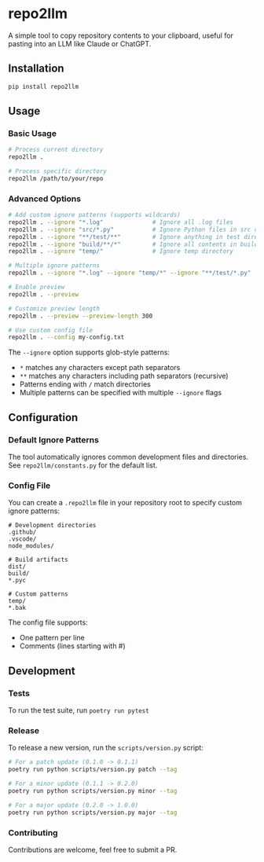 # repo2llm

A simple tool to copy repository contents to your clipboard, useful for pasting into an LLM like Claude or ChatGPT.

## Installation

```bash
pip install repo2llm
```

## Usage

### Basic Usage
```bash
# Process current directory
repo2llm .

# Process specific directory
repo2llm /path/to/your/repo
```

### Advanced Options
```bash
# Add custom ignore patterns (supports wildcards)
repo2llm . --ignore "*.log"              # Ignore all .log files
repo2llm . --ignore "src/*.py"           # Ignore Python files in src directory
repo2llm . --ignore "**/test/**"         # Ignore anything in test directories
repo2llm . --ignore "build/**/*"         # Ignore all contents in build directory
repo2llm . --ignore "temp/"              # Ignore temp directory

# Multiple ignore patterns
repo2llm . --ignore "*.log" --ignore "temp/*" --ignore "**/test/*.py"

# Enable preview
repo2llm . --preview

# Customize preview length
repo2llm . --preview --preview-length 300

# Use custom config file
repo2llm . --config my-config.txt
```

The `--ignore` option supports glob-style patterns:
- `*` matches any characters except path separators
- `**` matches any characters including path separators (recursive)
- Patterns ending with `/` match directories
- Multiple patterns can be specified with multiple `--ignore` flags

## Configuration

### Default Ignore Patterns
The tool automatically ignores common development files and directories. See `repo2llm/constants.py` for the default list.

### Config File
You can create a `.repo2llm` file in your repository root to specify custom ignore patterns:

```text
# Development directories
.github/
.vscode/
node_modules/

# Build artifacts
dist/
build/
*.pyc

# Custom patterns
temp/
*.bak
```

The config file supports:
- One pattern per line
- Comments (lines starting with #)

## Development

### Tests

To run the test suite, run `poetry run pytest`

### Release

To release a new version, run the `scripts/version.py` script:

```bash
# For a patch update (0.1.0 -> 0.1.1)
poetry run python scripts/version.py patch --tag

# For a minor update (0.1.1 -> 0.2.0)
poetry run python scripts/version.py minor --tag

# For a major update (0.2.0 -> 1.0.0)
poetry run python scripts/version.py major --tag
```

### Contributing

Contributions are welcome, feel free to submit a PR.
